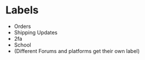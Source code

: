 # Labels

 - Orders
 - Shipping Updates
 - 2fa
 - School
 - (Different Forums and platforms get their own label)
